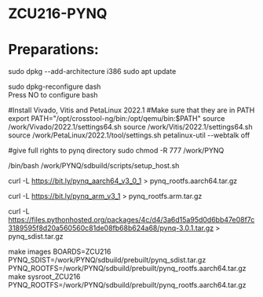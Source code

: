 # ZCU216-PYNQ
# Preparations:

sudo dpkg --add-architecture i386
sudo apt update

sudo dpkg-reconfigure dash  
Press NO to configure bash

#Install Vivado, Vitis and PetaLinux 2022.1
#Make sure that they are in PATH
export PATH="/opt/crosstool-ng/bin:/opt/qemu/bin:$PATH"
source /work/Vivado/2022.1/settings64.sh
source /work/Vitis/2022.1/settings64.sh
source /work/PetaLinux/2022.1/tool/settings.sh
petalinux-util --webtalk off

#give full rights to pynq directory
sudo chmod -R 777 /work/PYNQ

/bin/bash /work/PYNQ/sdbuild/scripts/setup_host.sh

curl -L https://bit.ly/pynq_aarch64_v3_0_1 > pynq_rootfs.aarch64.tar.gz

curl -L https://bit.ly/pynq_arm_v3_1 > pynq_rootfs.arm.tar.gz

curl -L https://files.pythonhosted.org/packages/4c/d4/3a6d15a95d0d6bb47e08f7c3189595f8d20a560560c81de08fb68b624a68/pynq-3.0.1.tar.gz  > pynq_sdist.tar.gz


make images BOARDS=ZCU216 PYNQ_SDIST=/work/PYNQ/sdbuild/prebuilt/pynq_sdist.tar.gz PYNQ_ROOTFS=/work/PYNQ/sdbuild/prebuilt/pynq_rootfs.aarch64.tar.gz
make sysroot_ZCU216 PYNQ_ROOTFS=/work/PYNQ/sdbuild/prebuilt/pynq_rootfs.aarch64.tar.gz